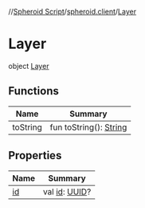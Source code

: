 //[Spheroid Script](../../index.md)/[spheroid.client](../index.md)/[Layer](index.md)



# Layer  
 object [Layer](index.md)   


## Functions  
  
|  Name|  Summary| 
|---|---|
| toString| fun toString(): [String](../../spheroid/-string/index.md)  <br>


## Properties  
  
|  Name|  Summary| 
|---|---|
| [id](index.md#spheroid.client/Layer/id/#/PointingToDeclaration/)|  val [id](index.md#spheroid.client/Layer/id/#/PointingToDeclaration/): [UUID](../../spheroid/-u-u-i-d/index.md)?   <br>

